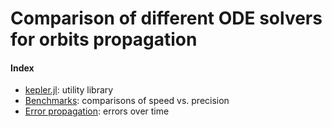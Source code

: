 # Comparison of different ODE solvers for orbits propagation

#### Index
- [kepler.jl](.kepler.jl): utility library
- [Benchmarks](./Benchmarks.ipynb): comparisons of speed vs. precision
- [Error propagation](./Error%20propagation.ipynb): errors over time